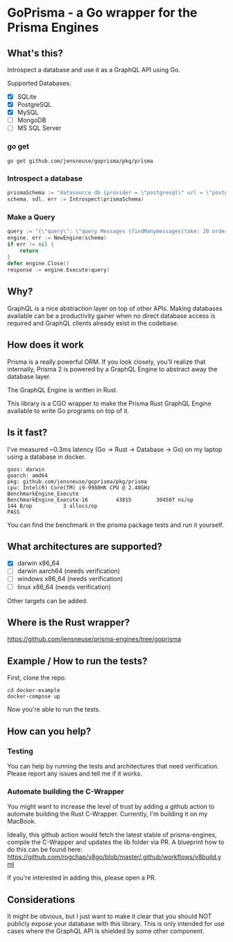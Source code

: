 # GoPrisma - a Go wrapper for the Prisma Engines

## What's this?

Introspect a database and use it as a GraphQL API using Go.

Supported Databases:
- [x] SQLite
- [x] PostgreSQL
- [x] MySQL
- [ ] MongoDB
- [ ] MS SQL Server

### go get

```shell
go get github.com/jensneuse/goprisma/pkg/prisma
```

### Introspect a database

```go
prismaSchema := "datasource db {provider = \"postgresql\" url = \"postgresql://admin:admin@localhost:54321/example?schema=public&connection_limit=20&pool_timeout=5\"}"
schema, sdl, err := Introspect(prismaSchema)
```

### Make a Query

```go
query := "{\"query\": \"query Messages {findManymessages(take: 20 orderBy: [{id: desc}]){id message users {id name}}}","variables\": {}}"
engine, err := NewEngine(schema)
if err != nil {
	return
}
defer engine.Close()
response := engine.Execute(query)
```

## Why?

GraphQL is a nice abstraction layer on top of other APIs.
Making databases available can be a productivity gainer when no direct database access is required and GraphQL clients already exist in the codebase.

## How does it work

Prisma is a really powerful ORM.
If you look closely, you'll realize that internally,
Prisma 2 is powered by a GraphQL Engine to abstract away the database layer.

The GraphQL Engine is written in Rust.

This library is a CGO wrapper to make the Prisma Rust GraphQL Engine available to write Go programs on top of it.

## Is it fast?

I've measured ~0.3ms latency (Go -> Rust -> Database -> Go) on my laptop using a database in docker.

```
goos: darwin
goarch: amd64
pkg: github.com/jensneuse/goprisma/pkg/prisma
cpu: Intel(R) Core(TM) i9-9980HK CPU @ 2.40GHz
BenchmarkEngine_Execute
BenchmarkEngine_Execute-16    	   43815	    304507 ns/op	     144 B/op	       3 allocs/op
PASS
```

You can find the benchmark in the prisma package tests and run it yourself.

## What architectures are supported?

- [x] darwin x86_64
- [ ] darwin aarch64 (needs verification)
- [ ] windows x86_64 (needs verification)
- [ ] linux x86_64 (needs verification)

Other targets can be added.

## Where is the Rust wrapper?

https://github.com/jensneuse/prisma-engines/tree/goprisma

## Example / How to run the tests?

First, clone the repo.

```shell
cd docker-example
docker-compose up
```

Now you're able to run the tests.

## How can you help?

### Testing

You can help by running the tests and architectures that need verification.
Please report any issues and tell me if it works.

### Automate building the C-Wrapper

You might want to increase the level of trust by adding a github action to automate building the Rust C-Wrapper.
Currently, I'm building it on my MacBook.

Ideally, this github action would fetch the latest stable of prisma-engines, compile the C-Wrapper and updates the lib folder via PR.
A blueprint how to do this can be found here: https://github.com/rogchap/v8go/blob/master/.github/workflows/v8build.yml

If you're interested in adding this, please open a PR.

## Considerations

It might be obvious, but I just want to make it clear that you should NOT publicly expose your database with this library.
This is only intended for use cases where the GraphQL API is shielded by some other component.